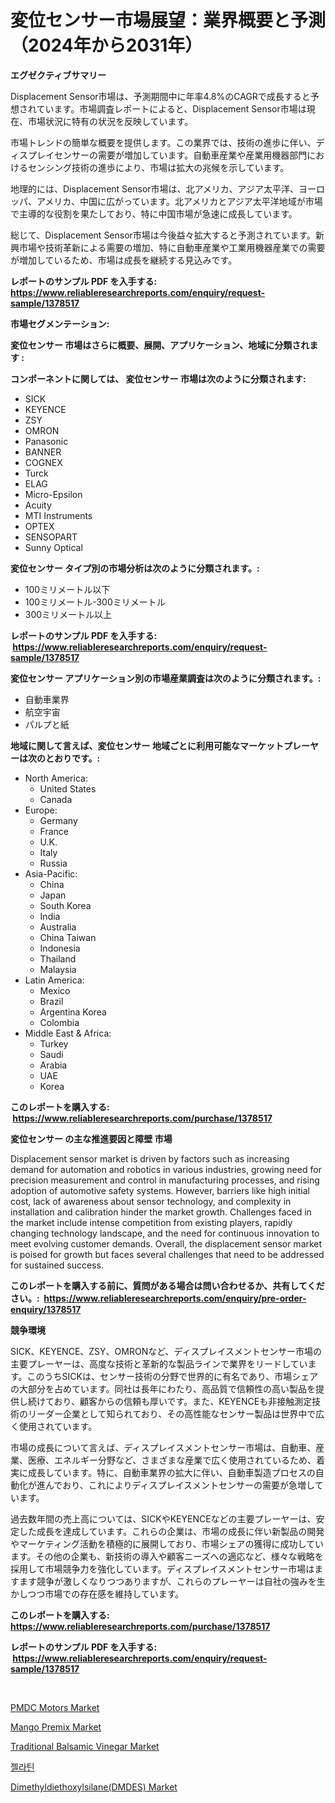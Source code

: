 <p><h1>変位センサー市場展望：業界概要と予測（2024年から2031年）</h1></p><p><strong>エグゼクティブサマリー</strong></p>
<p><p>Displacement Sensor市場は、予測期間中に年率4.8%のCAGRで成長すると予想されています。市場調査レポートによると、Displacement Sensor市場は現在、市場状況に特有の状況を反映しています。</p><p>市場トレンドの簡単な概要を提供します。この業界では、技術の進歩に伴い、ディスプレイセンサーの需要が増加しています。自動車産業や産業用機器部門におけるセンシング技術の進歩により、市場は拡大の兆候を示しています。</p><p>地理的には、Displacement Sensor市場は、北アメリカ、アジア太平洋、ヨーロッパ、アメリカ、中国に広がっています。北アメリカとアジア太平洋地域が市場で主導的な役割を果たしており、特に中国市場が急速に成長しています。</p><p>総じて、Displacement Sensor市場は今後益々拡大すると予測されています。新興市場や技術革新による需要の増加、特に自動車産業や工業用機器産業での需要が増加しているため、市場は成長を継続する見込みです。</p></p>
<p><strong>レポートのサンプル PDF を入手する: <a href="https://www.reliableresearchreports.com/enquiry/request-sample/1378517">https://www.reliableresearchreports.com/enquiry/request-sample/1378517</a></strong></p>
<p><strong>市場セグメンテーション:</strong></p>
<p><strong> 変位センサー 市場はさらに概要、展開、アプリケーション、地域に分類されます :</strong></p>
<p><strong>コンポーネントに関しては、 変位センサー 市場は次のように分類されます: &nbsp;</strong></p>
<p><ul><li>SICK</li><li>KEYENCE</li><li>ZSY</li><li>OMRON</li><li>Panasonic</li><li>BANNER</li><li>COGNEX</li><li>Turck</li><li>ELAG</li><li>Micro-Epsilon</li><li>Acuity</li><li>MTI Instruments</li><li>OPTEX</li><li>SENSOPART</li><li>Sunny Optical</li></ul></p>
<p><strong> 変位センサー タイプ別の市場分析は次のように分類されます。:</strong></p>
<p><ul><li>100ミリメートル以下</li><li>100ミリメートル-300ミリメートル</li><li>300ミリメートル以上</li></ul></p>
<p><strong>レポートのサンプル PDF を入手する: &nbsp;<a href="https://www.reliableresearchreports.com/enquiry/request-sample/1378517">https://www.reliableresearchreports.com/enquiry/request-sample/1378517</a></strong></p>
<p><strong> 変位センサー アプリケーション別の市場産業調査は次のように分類されます。:</strong></p>
<p><ul><li>自動車業界</li><li>航空宇宙</li><li>パルプと紙</li></ul></p>
<p><strong>地域に関して言えば、変位センサー 地域ごとに利用可能なマーケットプレーヤーは次のとおりです。:</strong></p>
<p><ul>
    <li>
        North America:
        <ul>
            <li>United States</li>
            <li>Canada</li>
        </ul>
    </li>
    <li>
        Europe:
        <ul>
            <li>Germany</li>
            <li>France</li>
            <li>U.K.</li>
            <li>Italy</li>
            <li>Russia</li>
        </ul>
    </li>
    <li>
        Asia-Pacific:
        <ul>
            <li>China</li>
            <li>Japan</li>
            <li>South Korea</li>
            <li>India</li>
            <li>Australia</li>
            <li>China Taiwan</li>
            <li>Indonesia</li>
            <li>Thailand</li>
            <li>Malaysia</li>
        </ul>
    </li>
    <li>
        Latin America:
        <ul>
            <li>Mexico</li>
            <li>Brazil</li>
            <li>Argentina Korea</li>
            <li>Colombia</li>
        </ul>
    </li>
    <li>
        Middle East & Africa:
        <ul>
            <li>Turkey</li>
            <li>Saudi</li>
            <li>Arabia</li>
            <li>UAE</li>
            <li>Korea</li>
        </ul>
    </li>
    </ul></p>
<p><strong>このレポートを購入する: &nbsp;<a href="https://www.reliableresearchreports.com/purchase/1378517">https://www.reliableresearchreports.com/purchase/1378517</a></strong></p>
<p><strong>変位センサー の主な推進要因と障壁 市場</strong></p>
<p><p>Displacement sensor market is driven by factors such as increasing demand for automation and robotics in various industries, growing need for precision measurement and control in manufacturing processes, and rising adoption of automotive safety systems. However, barriers like high initial cost, lack of awareness about sensor technology, and complexity in installation and calibration hinder the market growth. Challenges faced in the market include intense competition from existing players, rapidly changing technology landscape, and the need for continuous innovation to meet evolving customer demands. Overall, the displacement sensor market is poised for growth but faces several challenges that need to be addressed for sustained success.</p></p>
<p><strong>このレポートを購入する前に、質問がある場合は問い合わせるか、共有してください。:&nbsp; <a href="https://www.reliableresearchreports.com/enquiry/pre-order-enquiry/1378517">https://www.reliableresearchreports.com/enquiry/pre-order-enquiry/1378517</a></strong></p>
<p><strong>競争環境</strong></p>
<p><p>SICK、KEYENCE、ZSY、OMRONなど、ディスプレイスメントセンサー市場の主要プレーヤーは、高度な技術と革新的な製品ラインで業界をリードしています。このうちSICKは、センサー技術の分野で世界的に有名であり、市場シェアの大部分を占めています。同社は長年にわたり、高品質で信頼性の高い製品を提供し続けており、顧客からの信頼も厚いです。また、KEYENCEも非接触測定技術のリーダー企業として知られており、その高性能なセンサー製品は世界中で広く使用されています。</p><p>市場の成長について言えば、ディスプレイスメントセンサー市場は、自動車、産業、医療、エネルギー分野など、さまざまな産業で広く使用されているため、着実に成長しています。特に、自動車業界の拡大に伴い、自動車製造プロセスの自動化が進んでおり、これによりディスプレイスメントセンサーの需要が急増しています。</p><p>過去数年間の売上高については、SICKやKEYENCEなどの主要プレーヤーは、安定した成長を達成しています。これらの企業は、市場の成長に伴い新製品の開発やマーケティング活動を積極的に展開しており、市場シェアの獲得に成功しています。その他の企業も、新技術の導入や顧客ニーズへの適応など、様々な戦略を採用して市場競争力を強化しています。ディスプレイスメントセンサー市場はますます競争が激しくなりつつありますが、これらのプレーヤーは自社の強みを生かしつつ市場での存在感を維持しています。</p></p>
<p><strong>このレポートを購入する: &nbsp; <a href="https://www.reliableresearchreports.com/purchase/1378517">https://www.reliableresearchreports.com/purchase/1378517</a></strong></p>
<p><strong>レポートのサンプル PDF を入手する: &nbsp;<a href="https://www.reliableresearchreports.com/enquiry/request-sample/1378517">https://www.reliableresearchreports.com/enquiry/request-sample/1378517</a></strong><strong></strong></p>
<p>&nbsp;</p>
<p><p><a href="https://issuu.com/reportprime-2/docs/pmdc-motors-market-size-2030.pptx">PMDC Motors Market</a></p><p><a href="https://view.publitas.com/reportprime-1/mango-premix-market-size-focuses-on-market-dynamics-in-depth-analysis-and-future-projections-of-its-market-forecasted-for-period-from-2024-to-2031/">Mango Premix Market</a></p><p><a href="https://view.publitas.com/reportprime-1/traditional-balsamic-vinegar-market-size-share-trends-analysis-report-by-application-regional-outlook-competitive-strategies-and-segment-forecasts-2024-2031/">Traditional Balsamic Vinegar Market</a></p><p><a href="https://github.com/vsap75a286l/Market-Research-Report-List-1/blob/main/5380895291.md">젤라틴</a></p><p><a href="https://github.com/johnbach50/Market-Research-Report-List-2/blob/main/dimethyldiethoxylsilanedmdes-market.md">Dimethyldiethoxylsilane(DMDES) Market</a></p></p>